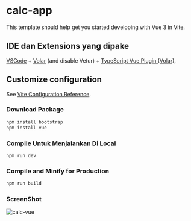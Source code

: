 # calc-app

This template should help get you started developing with Vue 3 in Vite.

## IDE  dan Extensions yang dipake 

[VSCode](https://code.visualstudio.com/) + [Volar](https://marketplace.visualstudio.com/items?itemName=Vue.volar) (and disable Vetur) + [TypeScript Vue Plugin (Volar)](https://marketplace.visualstudio.com/items?itemName=Vue.vscode-typescript-vue-plugin).

## Customize configuration

See [Vite Configuration Reference](https://vitejs.dev/config/).

### Download Package 

```sh
npm install bootstrap
npm install vue
```

### Compile Untuk Menjalankan Di Local

```sh
npm run dev
```

### Compile and Minify for Production

```sh
npm run build
```



### ScreenShot

![calc-vue](https://user-images.githubusercontent.com/96110553/184517022-aff23099-c94d-41b7-9140-1c425372b717.jpg)

